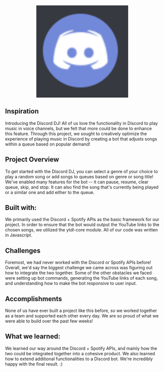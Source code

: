 <p align="center">
  <img src="src/Discord DJ.PNG" width="300" height="300"/>
</p>

## Inspiration
Introducing the Discord DJ! All of us love the functionality in Discord to play music in voice channels, but we felt that more could be done to enhance this feature. Through this project, we sought to creatively optimize the experience of playing music in Discord by creating a bot that adjusts songs within a queue based on popular demand!

## Project Overview
To get started with the Discord DJ, you can select a genre of your choice to play a random song or add songs to queues based on genre or song title! We've enabled many features for the bot -- it can pause, resume, clear queue, skip, and stop. It can also find the song that's currently being played or a similar one and add either to the queue.

## Built with:
We primarily used the Discord + Spotify APIs as the basic framework for our project. In order to ensure that the bot would output the YouTube links to the chosen songs, we utilized the ytdl-core module. All of our code was written in Javascript.

## Challenges
Foremost, we had never worked with the Discord or Spotify APIs before! Overall, we'd say the biggest challenge we came across was figuring out how to integrate the two together. Some of the other obstacles we faced were setting up bot commands, generating the YouTube links of each song, and understanding how to make the bot responsive to user input.

## Accomplishments
None of us have ever built a project like this before, so we worked together as a team and supported each other every day. We are so proud of what we were able to build over the past few weeks!

## What we learned:
We learned our way around the Discord + Spotify APIs, and mainly how the two could be integrated together into a cohesive product. We also learned how to extend additional functionalities to a Discord bot. We're incredibly happy with the final result. :)
